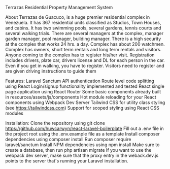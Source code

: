 Terrazas
Residential Property Management System

About
Terrazas de Guacuco, is a huge premier residential complex in Venezuela. It has 367 residential units classified as Studios, Town Houses, and cabins. It has two swimming pools, several gardens, tennis courts and several walking trials. There are several managers at the complex, manager garden manager, pool manager, building manager. There is a high security at the complex that works 24 hrs. a day. Complex has about 200 watchmen. Complex has owners, short term rentals and long term rentals and visitors. Anyone coming to the complex has to register his/her visit. Registration includes drivers, plate car, drivers license and DL for each person in the car. Even if you get in walking, you have to register. Visitors need to register and are given driving instructions to guide them

Features:
Laravel Sanctum API authentication
Route level code splitting using React 
Login/signup functionality implemented and tested
React single page application using React Router
Some basic components already built in resources/assets/js/components
Hot module reloading for your React components using Webpack Dev Server
Tailwind CSS for utility class styling (see https://tailwindcss.com)
Support for scoped styling using React CSS modules


Installation:
Clone the repository using git clone https://github.com/huwcarwyn/react-laravel-boilerplate
Fill out a .env file in the project root using the .env.example file as a template
Install composer dependencies using composer install
Run  composer require laravel/sanctum
Install NPM dependencies using npm install
Make sure to create a database, then run php artisan migrate
If you want to use the webpack dev server, make sure that the proxy entry in the weback.dev.js points to the server that's running your Laravel installation.
